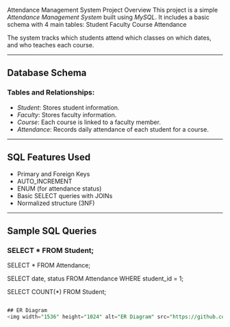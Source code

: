Attendance Management System
Project Overview
This project is a simple *Attendance Management System* built using *MySQL*. It includes a basic schema with 4 main tables:
  Student
  Faculty
  Course
  Attendance

The system tracks which students attend which classes on which dates, and who teaches each course.

---

## Database Schema

### Tables and Relationships:

- *Student*: Stores student information.
- *Faculty*: Stores faculty information.
- *Course*: Each course is linked to a faculty member.
- *Attendance*: Records daily attendance of each student for a course.

---

##  SQL Features Used

- Primary and Foreign Keys
- AUTO_INCREMENT
- ENUM (for attendance status)
- Basic SELECT queries with JOINs
- Normalized structure (3NF)

---

##  Sample SQL Queries

###  SELECT * FROM Student;

SELECT * FROM Attendance;

SELECT date, status 
FROM Attendance 
WHERE student_id = 1;

SELECT COUNT(*) FROM Student;

```sql

## ER Diagram
<img width="1536" height="1024" alt="ER Diagram" src="https://github.com/user-attachments/assets/85ae4c3d-2ab0-43a5-9951-a8522dc9214a" />

